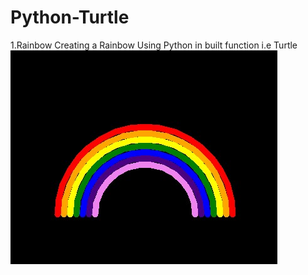 # Python-Turtle

1.Rainbow 
Creating a Rainbow Using Python in built function i.e Turtle
<br>
<img src = "Images/rainbow.jpg">
